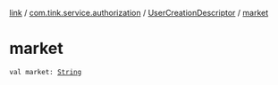 [link](../../index.md) / [com.tink.service.authorization](../index.md) / [UserCreationDescriptor](index.md) / [market](./market.md)

# market

`val market: `[`String`](https://kotlinlang.org/api/latest/jvm/stdlib/kotlin/-string/index.html)
